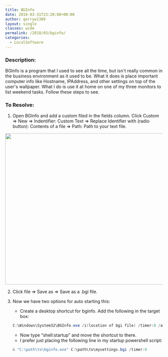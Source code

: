 ```yaml
---
title: BGInfo
date: 2018-03-31T23:20:08+00:00
author: gerryw1389
layout: single
classes: wide
permalink: /2018/03/bginfo/
categories:
  - LocalSoftware
---
```

<!--more-->

### Description:

BGInfo is a program that I used to see all the time, but isn't really common in the business environment as it used to be. What it does is place important computer info like Hostname, IPAddress, and other settings on top of the user's wallpaper. What I do is use it at home on one of my three monitors to list weekend tasks. Follow these steps to see.

### To Resolve:

1. Open BGInfo and add a custom filed in the fields column. Click Custom => New => Indentifier: Custom Text => Replace Identifier with (radio button): Contents of a file => Path: Path to your text file.  
<img class="alignnone size-full wp-image-5302" src="https://automationadmin.com/assets/images/uploads/2018/03/bginfo.png" alt="" width="578" height="484" srcset="https://automationadmin.com/assets/images/uploads/2018/03/bginfo.png 578w, https://automationadmin.com/assets/images/uploads/2018/03/bginfo-300x251.png 300w" sizes="(max-width: 578px) 100vw, 578px" /> 

2. Click file => Save as => Save as a .bgi file.

3. Now we have two options for auto starting this:

   - Create a desktop shortcut for bginfo. Add the following in the target box:

   ```powershell
   C:\Windows\System32\BGInfo.exe /i(location of bgi file) /timer:0 /accepteula
   ```

   - Now type &#8220;shell:startup&#8221; and move the shortcut to there.
   - I prefer just placing the following line in my startup powershell script:

   ```powershell
   & "C:\path\to\bginfo.exe" C:\path\to\mysettings.bgi /timer:0
   ```

